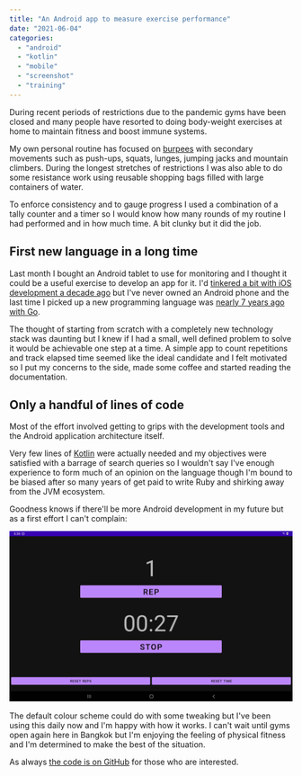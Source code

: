 ```yaml
---
title: "An Android app to measure exercise performance"
date: "2021-06-04"
categories: 
  - "android"
  - "kotlin"
  - "mobile"
  - "screenshot"
  - "training"
---
```


During recent periods of restrictions due to the pandemic gyms have been closed and many people have resorted to doing body-weight exercises at home to maintain fitness and boost immune systems.

My own personal routine has focused on [burpees](https://en.wikipedia.org/wiki/Burpee_(exercise)) with secondary movements such as push-ups, squats, lunges, jumping jacks and mountain climbers. During the longest stretches of restrictions I was also able to do some resistance work using reusable shopping bags filled with large containers of water.

To enforce consistency and to gauge progress I used a combination of a tally counter and a timer so I would know how many rounds of my routine I had performed and in how much time. A bit clunky but it did the job.

## First new language in a long time

Last month I bought an Android tablet to use for monitoring and I thought it could be a useful exercise to develop an app for it. I'd [tinkered a bit with iOS development a decade ago](/2011/05/19/an-ios-client-for-my-uk-inflation-app/) but I've never owned an Android phone and the last time I picked up a new programming language was [nearly 7 years ago with Go](/2013/09/02/serving-up-a-static-site-using-go/).

The thought of starting from scratch with a completely new technology stack was daunting but I knew if I had a small, well defined problem to solve it would be achievable one step at a time. A simple app to count repetitions and track elapsed time seemed like the ideal candidate and I felt motivated so I put my concerns to the side, made some coffee and started reading the documentation.

## Only a handful of lines of code

Most of the effort involved getting to grips with the development tools and the Android application architecture itself.

Very few lines of [Kotlin](https://kotlinlang.org/) were actually needed and my objectives were satisfied with a barrage of search queries so I wouldn't say I've enough experience to form much of an opinion on the language though I'm bound to be biased after so many years of get paid to write Ruby and shirking away from the JVM ecosystem.

Goodness knows if there'll be more Android development in my future but as a first effort I can't complain:

![](https://github.com/stevenwilkin/reps/raw/master/screenshot.jpg)

The default colour scheme could do with some tweaking but I've been using this daily now and I'm happy with how it works. I can't wait until gyms open again here in Bangkok but I'm enjoying the feeling of physical fitness and I'm determined to make the best of the situation.

As always [the code is on GitHub](https://github.com/stevenwilkin/reps) for those who are interested.
